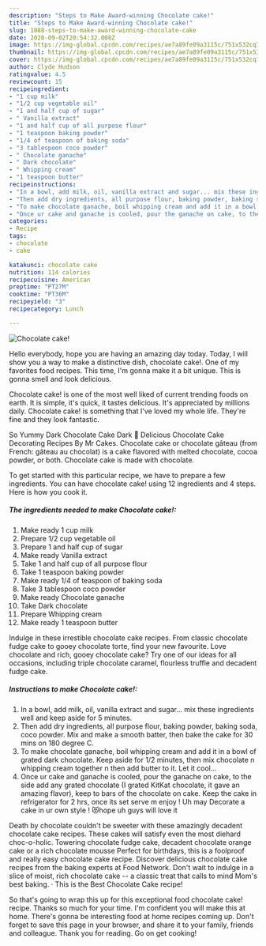 ```yaml
---
description: "Steps to Make Award-winning Chocolate cake!"
title: "Steps to Make Award-winning Chocolate cake!"
slug: 1088-steps-to-make-award-winning-chocolate-cake
date: 2020-09-02T20:54:32.008Z
image: https://img-global.cpcdn.com/recipes/ae7a89fe09a3115c/751x532cq70/chocolate-cake-recipe-main-photo.jpg
thumbnail: https://img-global.cpcdn.com/recipes/ae7a89fe09a3115c/751x532cq70/chocolate-cake-recipe-main-photo.jpg
cover: https://img-global.cpcdn.com/recipes/ae7a89fe09a3115c/751x532cq70/chocolate-cake-recipe-main-photo.jpg
author: Clyde Hudson
ratingvalue: 4.5
reviewcount: 15
recipeingredient:
- "1 cup milk"
- "1/2 cup vegetable oil"
- "1 and half cup of sugar"
- " Vanilla extract"
- "1 and half cup of all purpose flour"
- "1 teaspoon baking powder"
- "1/4 of teaspoon of baking soda"
- "3 tablespoon coco powder"
- " Chocolate ganache"
- " Dark chocolate"
- " Whipping cream"
- "1 teaspoon butter"
recipeinstructions:
- "In a bowl, add milk, oil, vanilla extract and sugar... mix these ingredients well and keep aside for 5 minutes."
- "Then add dry ingredients, all purpose flour, baking powder, baking soda, coco powder. Mix and make a smooth batter, then bake the cake for 30 mins on 180 degree C."
- "To make chocolate ganache, boil whipping cream and add it in a bowl of grated dark chocolate. Keep aside for 1/2 minutes, then mix chocolate n whipping cream together n then add butter to it. Let it cool..."
- "Once ur cake and ganache is cooled, pour the ganache on cake, to the side add any grated chocolate (I grated KitKat chocolate, it gave an amazing flavor), keep to bars of the chocolate on cake. Keep the cake in refrigerator for 2 hrs, once its set serve m enjoy ! Uh may Decorate a cake in ur own style ! 😻hope uh guys will love it"
categories:
- Recipe
tags:
- chocolate
- cake

katakunci: chocolate cake 
nutrition: 114 calories
recipecuisine: American
preptime: "PT27M"
cooktime: "PT36M"
recipeyield: "3"
recipecategory: Lunch

---
```



![Chocolate cake!](https://img-global.cpcdn.com/recipes/ae7a89fe09a3115c/751x532cq70/chocolate-cake-recipe-main-photo.jpg)

Hello everybody, hope you are having an amazing day today. Today, I will show you a way to make a distinctive dish, chocolate cake!. One of my favorites food recipes. This time, I'm gonna make it a bit unique. This is gonna smell and look delicious.

Chocolate cake! is one of the most well liked of current trending foods on earth. It is simple, it's quick, it tastes delicious. It's appreciated by millions daily. Chocolate cake! is something that I've loved my whole life. They're fine and they look fantastic.

So Yummy Dark Chocolate Cake Dark 💖 Delicious Chocolate Cake Decorating Recipes By Mr Cakes. Chocolate cake or chocolate gâteau (from French: gâteau au chocolat) is a cake flavored with melted chocolate, cocoa powder, or both. Chocolate cake is made with chocolate.


To get started with this particular recipe, we have to prepare a few ingredients. You can have chocolate cake! using 12 ingredients and 4 steps. Here is how you cook it.

<!--inarticleads1-->

##### The ingredients needed to make Chocolate cake!:

1. Make ready 1 cup milk
1. Prepare 1/2 cup vegetable oil
1. Prepare 1 and half cup of sugar
1. Make ready  Vanilla extract
1. Take 1 and half cup of all purpose flour
1. Take 1 teaspoon baking powder
1. Make ready 1/4 of teaspoon of baking soda
1. Take 3 tablespoon coco powder
1. Make ready  Chocolate ganache
1. Take  Dark chocolate
1. Prepare  Whipping cream
1. Make ready 1 teaspoon butter


Indulge in these irrestible chocolate cake recipes. From classic chocolate fudge cake to gooey chocolate torte, find your new favourite. Love chocolate and rich, gooey chocolate cake? Try one of our ideas for all occasions, including triple chocolate caramel, flourless truffle and decadent fudge cake. 

<!--inarticleads2-->

##### Instructions to make Chocolate cake!:

1. In a bowl, add milk, oil, vanilla extract and sugar... mix these ingredients well and keep aside for 5 minutes.
1. Then add dry ingredients, all purpose flour, baking powder, baking soda, coco powder. Mix and make a smooth batter, then bake the cake for 30 mins on 180 degree C.
1. To make chocolate ganache, boil whipping cream and add it in a bowl of grated dark chocolate. Keep aside for 1/2 minutes, then mix chocolate n whipping cream together n then add butter to it. Let it cool...
1. Once ur cake and ganache is cooled, pour the ganache on cake, to the side add any grated chocolate (I grated KitKat chocolate, it gave an amazing flavor), keep to bars of the chocolate on cake. Keep the cake in refrigerator for 2 hrs, once its set serve m enjoy ! Uh may Decorate a cake in ur own style ! 😻hope uh guys will love it


Death by chocolate couldn&#39;t be sweeter with these amazingly decadent chocolate cake recipes. These cakes will satisfy even the most diehard choc-o-holic. Towering chocolate fudge cake, decadent chocolate orange cake or a rich chocolate mousse Perfect for birthdays, this is a foolproof and really easy chocolate cake recipe. Discover delicious chocolate cake recipes from the baking experts at Food Network. Don&#39;t wait to indulge in a slice of moist, rich chocolate cake -- a classic treat that calls to mind Mom&#39;s best baking. · This is the Best Chocolate Cake recipe! 

So that's going to wrap this up for this exceptional food chocolate cake! recipe. Thanks so much for your time. I'm confident you will make this at home. There's gonna be interesting food at home recipes coming up. Don't forget to save this page in your browser, and share it to your family, friends and colleague. Thank you for reading. Go on get cooking!
